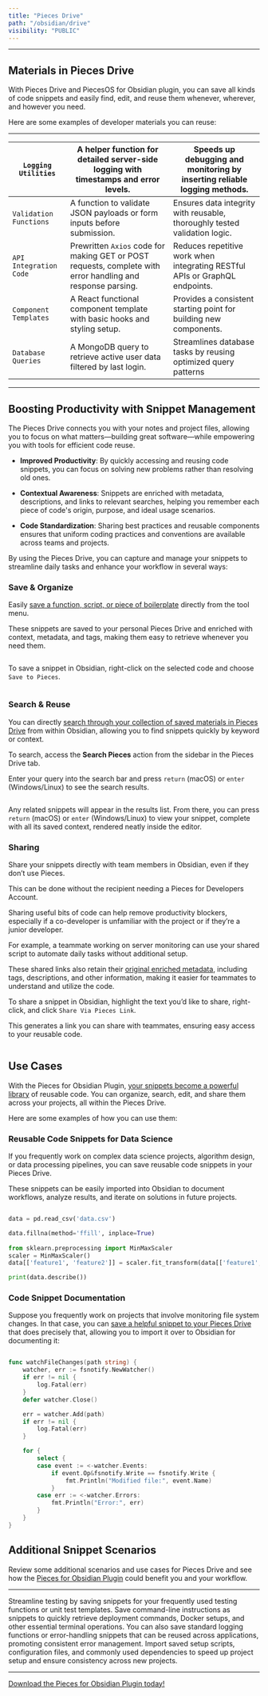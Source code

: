 ```yaml
---
title: "Pieces Drive"
path: "/obsidian/drive"
visibility: "PUBLIC"
---
```

***

## Materials in Pieces Drive

With Pieces Drive and PiecesOS for Obsidian plugin, you can save all kinds of code snippets and easily find, edit, and reuse them whenever, wherever, and however you need.

Here are some examples of developer materials you can reuse:

***

| `Logging Utilities`    | A helper function for detailed server-side logging with timestamps and error levels.                        | Speeds up debugging and monitoring by inserting reliable logging methods.   |
| ---------------------- | ----------------------------------------------------------------------------------------------------------- | --------------------------------------------------------------------------- |
| `Validation Functions` | A function to validate JSON payloads or form inputs before submission.                                      | Ensures data integrity with reusable, thoroughly tested validation logic.   |
| `API Integration Code` | Prewritten `Axios` code for making GET or POST requests, complete with error handling and response parsing. | Reduces repetitive work when integrating RESTful APIs or GraphQL endpoints. |
| `Component Templates`  | A React functional component template with basic hooks and styling setup.                                   | Provides a consistent starting point for building new components.           |
| `Database Queries`     | A MongoDB query to retrieve active user data filtered by last login.                                        | Streamlines database tasks by reusing optimized query patterns              |

***

## Boosting Productivity with Snippet Management

The Pieces Drive connects you with your notes and project files, allowing you to focus on what matters—building great software—while empowering you with tools for efficient code reuse.

* **Improved Productivity**: By quickly accessing and reusing code snippets, you can focus on solving new problems rather than resolving old ones.

* **Contextual Awareness**: Snippets are enriched with metadata, descriptions, and links to relevant searches, helping you remember each piece of code's origin, purpose, and ideal usage scenarios.

* **Code Standardization**: Sharing best practices and reusable components ensures that uniform coding practices and conventions are available across teams and projects.

By using the Pieces Drive, you can capture and manage your snippets to streamline daily tasks and enhance your workflow in several ways:

### Save & Organize

Easily [save a function, script, or piece of boilerplate](https://docs.pieces.app/products/obsidian/drive/save-snippets) directly from the tool menu.

These snippets are saved to your personal Pieces Drive and enriched with context, metadata, and tags, making them easy to retrieve whenever you need them.

<Image src="https://storage.googleapis.com/hashnode_product_documentation_assets/obsidian_plugin_assets/getting_started/snippet_markdown_preview.png" alt="" align="center" fullwidth="true" />

To save a snippet in Obsidian, right-click on the selected code and choose `Save to Pieces`.

<Image src="https://storage.googleapis.com/hashnode_product_documentation_assets/obsidian_plugin_assets/using_snippets/MAIN_using_snippets/save_snippet_pieces.gif" alt="" align="center" fullwidth="true" />

### Search & Reuse

You can directly [search through your collection of saved materials in Pieces Drive](https://docs.pieces.app/products/obsidian/drive/search-reuse) from within Obsidian, allowing you to find snippets quickly by keyword or context.

To search, access the **Search Pieces** action from the sidebar in the Pieces Drive tab.

Enter your query into the search bar and press `return` (macOS) or `enter` (Windows/Linux) to see the search results.

<Image src="https://storage.googleapis.com/hashnode_product_documentation_assets/obsidian_plugin_assets/using_snippets/MAIN_using_snippets/search_process.gif" alt="" align="center" fullwidth="true" />

Any related snippets will appear in the results list. From there, you can press `return` (macOS) or `enter` (Windows/Linux) to view your snippet, complete with all its saved context, rendered neatly inside the editor.

### Sharing

Share your snippets directly with team members in Obsidian, even if they don’t use Pieces.

<Callout type="tip">
  This can be done without the recipient needing a Pieces for Developers Account.
</Callout>

Sharing useful bits of code can help remove productivity blockers, especially if a co-developer is unfamiliar with the project or if they’re a junior developer.

For example, a teammate working on server monitoring can use your shared script to automate daily tasks without additional setup.

These shared links also retain their [original enriched metadata](https://docs.pieces.app/products/obsidian/drive/save-snippets#whats-stored-when-you-save-a-snippet), including tags, descriptions, and other information, making it easier for teammates to understand and utilize the code.

To share a snippet in Obsidian, highlight the text you’d like to share, right-click, and click `Share Via Pieces Link`.

This generates a link you can share with teammates, ensuring easy access to your reusable code.

<Image src="https://cdn.hashnode.com/res/hashnode/image/upload/v1732741148257/c227792e-1abb-432e-9b46-15a486403994.png?auto=compress,format&format=webp" alt="" align="center" fullwidth="true" />

## Use Cases

With the Pieces for Obsidian Plugin, [your snippets become a powerful library](https://docs.pieces.app/products/obsidian/drive/edit-update#how-to-edit-snippets) of reusable code. You can organize, search, edit, and share them across your projects, all within the Pieces Drive.

Here are some examples of how you can use them:

### Reusable Code Snippets for Data Science

If you frequently work on complex data science projects, algorithm design, or data processing pipelines, you can save reusable code snippets in your Pieces Drive.

These snippets can be easily imported into Obsidian to document workflows, analyze results, and iterate on solutions in future projects.

```python

data = pd.read_csv('data.csv')  

data.fillna(method='ffill', inplace=True)  
 
from sklearn.preprocessing import MinMaxScaler  
scaler = MinMaxScaler()  
data[['feature1', 'feature2']] = scaler.fit_transform(data[['feature1', 'feature2']])  

print(data.describe())  
```

### Code Snippet Documentation

Suppose you frequently work on projects that involve monitoring file system changes. In that case, you can [save a helpful snippet to your Pieces Drive](https://docs.pieces.app/products/obsidian/drive/save-snippets) that does precisely that, allowing you to import it over to Obsidian for documenting it:

```go

func watchFileChanges(path string) {
	watcher, err := fsnotify.NewWatcher()
	if err != nil {
		log.Fatal(err)
	}
	defer watcher.Close()

	err = watcher.Add(path)
	if err != nil {
		log.Fatal(err)
	}

	for {
		select {
		case event := <-watcher.Events:
			if event.Op&fsnotify.Write == fsnotify.Write {
				fmt.Println("Modified file:", event.Name)
			}
		case err := <-watcher.Errors:
			fmt.Println("Error:", err)
		}
	}
}
```

## Additional Snippet Scenarios

Review some additional scenarios and use cases for Pieces Drive and see how the <a target="_blank" href="https://obsidian.md/plugins?id=pieces-for-developers">Pieces for Obsidian Plugin</a> could benefit you and your workflow.

***

<AccordionGroup>
  <Accordion title="Testing Framework Templates">
    Streamline testing by saving snippets for your frequently used testing functions or unit test templates.
  </Accordion>

  <Accordion title="Command-Line Utilities">
    Save command-line instructions as snippets to quickly retrieve deployment commands, Docker setups, and other essential terminal operations.
  </Accordion>

  <Accordion title="Error Handling & Logging">
    You can also save standard logging functions or error-handling snippets that can be reused across applications, promoting consistent error management.
  </Accordion>

  <Accordion title="Quickly Create New Projects">
    Import saved setup scripts, configuration files, and commonly used dependencies to speed up project setup and ensure consistency across new projects.
  </Accordion>
</AccordionGroup>

***

<a target="_blank" href="https://obsidian.md/plugins?id=pieces-for-developers">Download the Pieces for Obsidian Plugin today!</a>
